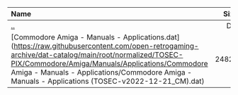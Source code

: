 |Name|Size|
|:---|---:|
|[..](../index.html)|DIR|
|[Commodore Amiga - Manuals - Applications.dat](https://raw.githubusercontent.com/open-retrogaming-archive/dat-catalog/main/root/normalized/TOSEC-PIX/Commodore/Amiga/Manuals/Applications/Commodore Amiga - Manuals - Applications/Commodore Amiga - Manuals - Applications (TOSEC-v2022-12-21_CM).dat)|24827|
